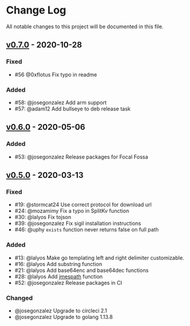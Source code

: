 # Change Log
All notable changes to this project will be documented in this file.

## [v0.7.0](https://github.com/gliderlabs/registrator/compare/v0.6.0...v0.7.0) - 2020-10-28

### Fixed

- #56 @0xflotus Fix typo in readme

### Added

- #58: @josegonzalez Add arm support
- #57: @adam12 Add bullseye to deb release task

## [v0.6.0](https://github.com/gliderlabs/registrator/compare/v0.5.0...v0.6.0) - 2020-05-06

### Added

- #53: @josegonzalez Release packages for Focal Fossa

## [v0.5.0](https://github.com/gliderlabs/registrator/compare/v0.4.0...v0.5.0) - 2020-03-13
### Fixed

- #19: @stormcat24 Use correct protocol for download url
- #24: @mozamimy Fix a typo in SplitKv function
- #30: @lalyos Fix tojson
- #39: @josegonzalez Fix sigil installation instructions
- #46: @uphy `exists` function never returns false on full path

### Added

- #13: @lalyos Make go templating left and right delimiter customizable.
- #16: @lalyos Add substring function
- #21: @lalyos Add base64enc and base64dec functions
- #28: @lalyos Add [jmespath](http://jmespath.org) function
- #52: @josegonzalez Release packages in CI

### Changed

- @josegonzalez Upgrade to circleci 2.1
- @josegonzalez Upgrade to golang 1.13.8
